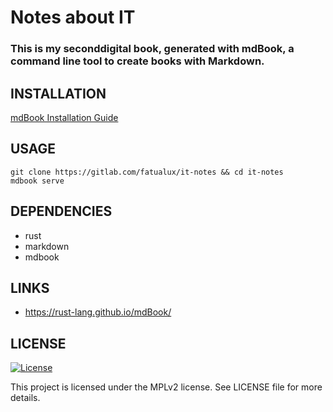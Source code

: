 # Notes about IT

### This is my seconddigital book, generated with mdBook, a command line tool to create books with Markdown.

## INSTALLATION

[mdBook Installation Guide](https://rust-lang.github.io/mdBook/guide/installation.html)

## USAGE

```
git clone https://gitlab.com/fatualux/it-notes && cd it-notes
mdbook serve
```

## DEPENDENCIES

- rust
- markdown
- mdbook

## LINKS

- https://rust-lang.github.io/mdBook/

## LICENSE

[![License](https://img.shields.io/badge/License-MozillaPublicLicense%20v2-blue.svg)](https://www.mozilla.org/en-US/MPL/2.0)

This project is licensed under the MPLv2 license.
See LICENSE file for more details.
